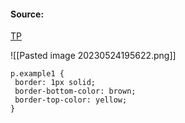 #### Source:
[TP](https://www.tutorialspoint.com/css/css_borders.htm)

![[Pasted image 20230524195622.png]]


```
p.example1 {
 border: 1px solid;
 border-bottom-color: brown;
 border-top-color: yellow;
}
```